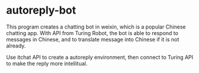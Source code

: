 # autoreply-bot

This program creates a chatting bot in weixin, which is a popular Chinese chatting app. With API from Turing Robot, the bot is able to respond to messages in Chinese, and to translate message into Chinese if it is not already.

Use itchat API to create a autoreply environment, then connect to Turing API to make the reply more intellitual.
